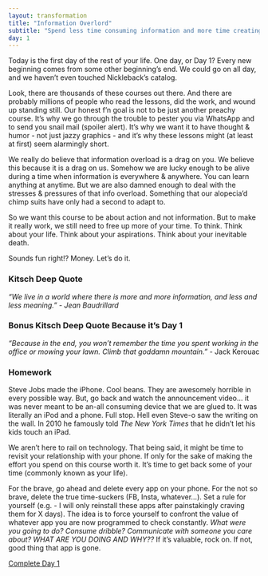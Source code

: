 ```yaml
---
layout: transformation
title: "Information Overlord"
subtitle: "Spend less time consuming information and more time creating transformation. "
day: 1
---
```


Today is the first day of the rest of your life. One day, or Day 1? Every new beginning comes from some other beginning’s end. We could go on all day, and we haven’t even touched Nickleback’s catalog. 

Look, there are thousands of these courses out there. And there are probably millions of people who read the lessons, did the work, and wound up standing still. Our honest f’n goal is not to be just another preachy course. It’s why we go through the trouble to pester you via WhatsApp and to send you snail mail (spoiler alert). It’s why we want it to have thought & humor - not just jazzy graphics - and it’s why these lessons might (at least at first) seem alarmingly short.

We really do believe that information overload is a drag on you. We believe this because it is a drag on us. Somehow we are lucky enough to be alive during a time when information is everywhere & anywhere. You can learn anything at anytime. But we are also damned enough to deal with the stresses & pressures of that info overload. Something that our alopecia’d chimp suits have only had a second to adapt to.

So we want this course to be about action and not information. But to make it really work, we still need to free up more of your time. To think. Think about your life. Think about your aspirations. Think about your inevitable death. 

Sounds fun right!? Money. Let’s do it.

### Kitsch Deep Quote

*“We live in a world where there is more and more information, and less and less meaning.” - Jean Baudrillard*

### Bonus Kitsch Deep Quote Because it’s Day 1

*“Because in the end, you won’t remember the time you spent working in the office or mowing your lawn. Climb that goddamn mountain.”* - Jack Kerouac

### Homework

Steve Jobs made the iPhone. Cool beans. They are awesomely horrible in every possible way. But, go back and watch the announcement video… it was never meant to be an-all consuming device that we are glued to. It was literally an iPod and a phone. Full stop. Hell even Steve-o saw the writing on the wall. In 2010 he famously told *The New York Times* that he didn’t let his kids touch an iPad.

We aren’t here to rail on technology. That being said, it might be time to revisit your relationship with your phone. If only for the sake of making the effort you spend on this course worth it. It’s time to get back some of your time (commonly known as your life).

For the brave, go ahead and delete every app on your phone. For the not so brave, delete the true time-suckers (FB, Insta, whatever…). Set a rule for yourself (e.g. - I will only reinstall these apps after painstakingly craving them for X days). The idea is to force yourself to confront the value of whatever app you are now programmed to check constantly. *What were you going to do? Consume dribble? Communicate with someone you care about? WHAT ARE YOU DOING AND WHY??* If it’s valuable, rock on. If not, good thing that app is gone.

<a href="/transformation/2" class="button is-danger">
    <span>Complete Day 1</span>
</a>
